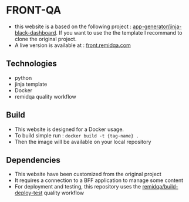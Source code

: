 # FRONT-QA

- this website is a based on the following project : [app-generator/jinja-black-dashboard](https://github.com/app-generator/jinja-black-dashboard). If you want to use the the template I recommand to clone the original project.
- A live version is available at : [front.remidqa.com](https://front.remidqa.com)

## Technologies
- python
- jinja template
- Docker
- remidqa quality workflow

## Build
- This website is designed for a Docker usage.
- To build simple run : ```docker build -t {tag-name} .```
- Then the image will be available on your local repository

## Dependencies
- This website have been customized from the original project
- It requires a connection to a BFF application to manage some content
- For deployment and testing, this repository uses the [remidqa/build-deploy-test](https://github.com/remidqa/qa-configurations/blob/main/.github/workflows/build-deploy-test.yml) quality workflow
